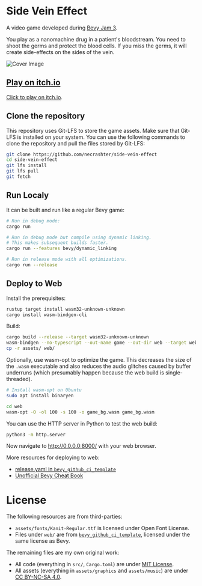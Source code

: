 # Side Vein Effect

A video game developed during [Bevy Jam 3](https://itch.io/jam/bevy-jam-3).

You play as a nanomachine drug in a patient's bloodstream.
You need to shoot the germs and protect the blood cells.
If you miss the germs, it will create side-effects on the sides of the vein.

![Cover Image](assets/graphics/cover.png)

## [Play on itch.io](https://necrashter.itch.io/side-vein-effect)

[Click to play on itch.io](https://necrashter.itch.io/side-vein-effect).

## Clone the repository

This repository uses Git-LFS to store the game assets. Make sure that Git-LFS is installed on your system.
You can use the following commands to clone the repository and pull the files stored by Git-LFS:
```sh
git clone https://github.com/necrashter/side-vein-effect
cd side-vein-effect
git lfs install
git lfs pull
git fetch
```

## Run Localy

It can be built and run like a regular Bevy game:
```sh
# Run in debug mode:
cargo run

# Run in debug mode but compile using dynamic linking.
# This makes subsequent builds faster.
cargo run --features bevy/dynamic_linking

# Run in release mode with all optimizations.
cargo run --release
```

## Deploy to Web

Install the prerequisites:
```sh
rustup target install wasm32-unknown-unknown
cargo install wasm-bindgen-cli
```

Build:

```sh
cargo build --release --target wasm32-unknown-unknown
wasm-bindgen --no-typescript --out-name game --out-dir web --target web target/wasm32-unknown-unknown/release/side-vein-effect.wasm
cp -r assets/ web/
```

Optionally, use wasm-opt to optimize the game. This decreases the size of the `.wasm` executable and also reduces the audio glitches caused by buffer underruns (which presumably happen because the web build is single-threaded).

```sh
# Install wasm-opt on Ubuntu
sudo apt install binaryen

cd web
wasm-opt -O -ol 100 -s 100 -o game_bg.wasm game_bg.wasm
```

You can use the HTTP server in Python to test the web build:
```sh
python3 -m http.server
```
Now navigate to http://0.0.0.0:8000/ with your web browser.

More resources for deploying to web:
- [release.yaml in `bevy_github_ci_template`](https://github.com/bevyengine/bevy_github_ci_template/blob/main/.github/workflows/release.yaml)
- [Unofficial Bevy Cheat Book](https://bevy-cheatbook.github.io/platforms/wasm.html)


# License

The following resources are from third-parties:
- `assets/fonts/Kanit-Regular.ttf` is licensed under Open Font License.
- Files under `web/` are from [`bevy_github_ci_template`](https://github.com/bevyengine/bevy_github_ci_template), licensed under the same license as Bevy.

The remaining files are my own original work:
- All code (everything in `src/`, `Cargo.toml`) are under [MIT License](LICENSE).
- All assets (everything in `assets/graphics` and `assets/music`) are under [CC BY-NC-SA 4.0](https://creativecommons.org/licenses/by-nc-sa/4.0/).

